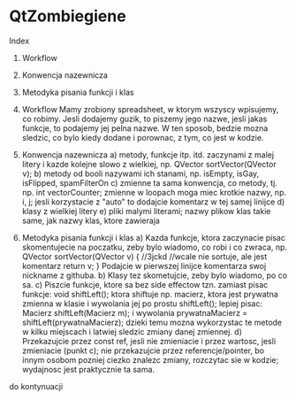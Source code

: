 # QtZombiegiene
Index

1.	Workflow
2.	Konwencja nazewnicza
3.	Metodyka pisania funkcji i klas

1.	Workflow
		Mamy zrobiony spreadsheet, w ktorym wszyscy wpisujemy, co robimy. Jesli dodajemy guzik, to piszemy jego nazwe, jesli jakas funkcje, to podajemy jej pelna nazwe. W ten sposob, bedzie mozna sledzic, co bylo kiedy dodane i porownac, z tym, co jest w kodzie.

2.	Konwencja nazewnicza
		a) metody, funkcje itp. itd. zaczynami z malej litery i kazde kolejne slowo z wielkiej, np.
		QVector<int> sortVector(QVector<int> v);
		b) metody od booli nazywami ich stanami, np. isEmpty, isGay, isFlipped, spamFilterOn
		c) zmienne ta sama konwencja, co metody, tj. np. int vectorCounter;
		zmienne w loopach moga miec krotkie nazwy, np. i, j; jesli korzystacie z "auto" to dodajcie komentarz w tej samej linijce
		d) klasy z wielkiej litery
		e) pliki malymi literami; nazwy plikow klas takie same, jak nazwy klas, ktore zawieraja

3.	Metodyka pisania funkcji i klas
		a) Kazda funkcje, ktora zaczynacie pisac skomentujecie na poczatku, zeby bylo wiadomo, co robi i co zwraca, np.
		QVector<int> sortVector(QVector<int> v) {
			//3jckd
			//wcale nie sortuje, ale jest komentarz
			return v;
		}
		Podajcie w pierwszej linijce komentarza swoj nickname z githuba.
		b) Klasy tez skometujcie, zeby bylo wiadomo, po co sa.
		c) Piszcie funkcje, ktore sa bez side effectow tzn. zamiast pisac funkcje:
		void shiftLeft(); ktora shiftuje np. macierz, ktora jest prywatna zmienna w klasie
		i wywolania jej po prostu shiftLeft();
		lepiej pisac:
		Macierz shiftLeft(Macierz m);
		i wywolania prywatnaMacierz = shiftLeft(prywatnaMacierz);
		dzieki temu mozna wykorzystac te metode w kilku miejscach i latwiej sledzic zmiany danej zmiennej.
		d) Przekazujcie przez const ref, jesli nie zmieniacie i przez wartosc, jesli zmieniacie (punkt c); nie przekazujcie przez referencje/pointer, bo innym osobom pozniej ciezko znalezc zmiany, rozczytac sie w kodzie; wydajnosc jest praktycznie ta sama.

do kontynuacji


